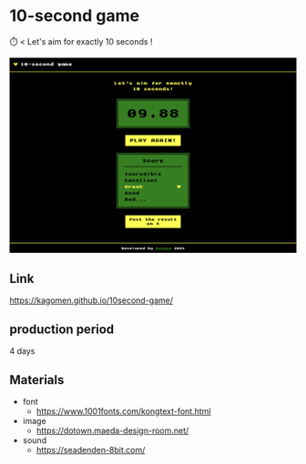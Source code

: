 # 10-second game

⏱️ < Let's aim for exactly 10 seconds !

<img alt="game-preview" src="lib/preview-image.png">

## Link

https://kagomen.github.io/10second-game/

## production period

4 days

## Materials

- font
  - https://www.1001fonts.com/kongtext-font.html
- image
  - https://dotown.maeda-design-room.net/
- sound
  - https://seadenden-8bit.com/
